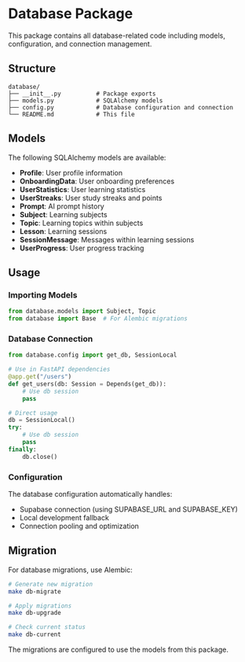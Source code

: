 # Database Package

This package contains all database-related code including models, configuration, and connection management.

## Structure

```
database/
├── __init__.py          # Package exports
├── models.py            # SQLAlchemy models
├── config.py            # Database configuration and connection
└── README.md            # This file
```

## Models

The following SQLAlchemy models are available:

- **Profile**: User profile information
- **OnboardingData**: User onboarding preferences
- **UserStatistics**: User learning statistics
- **UserStreaks**: User study streaks and points
- **Prompt**: AI prompt history
- **Subject**: Learning subjects
- **Topic**: Learning topics within subjects
- **Lesson**: Learning sessions
- **SessionMessage**: Messages within learning sessions
- **UserProgress**: User progress tracking

## Usage

### Importing Models

```python
from database.models import Subject, Topic
from database import Base  # For Alembic migrations
```

### Database Connection

```python
from database.config import get_db, SessionLocal

# Use in FastAPI dependencies
@app.get("/users")
def get_users(db: Session = Depends(get_db)):
    # Use db session
    pass

# Direct usage
db = SessionLocal()
try:
    # Use db session
    pass
finally:
    db.close()
```

### Configuration

The database configuration automatically handles:
- Supabase connection (using SUPABASE_URL and SUPABASE_KEY)
- Local development fallback
- Connection pooling and optimization

## Migration

For database migrations, use Alembic:

```bash
# Generate new migration
make db-migrate

# Apply migrations
make db-upgrade

# Check current status
make db-current
```

The migrations are configured to use the models from this package.
